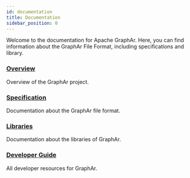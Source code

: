 ```yaml
---
id: documentation
title: Documentation
sidebar_position: 0
---
```



Welcome to the documentation for Apache GraphAr. Here, you can find information about the GraphAr File Format, including specifications and library.

### [Overview](/docs/overview)
Overview of the GraphAr project.

### [Specification](/docs/specification)
Documentation about the GraphAr file format.

### [Libraries](/docs/libraries)
Documentation about the libraries of GraphAr. 

### [Developer Guide](/docs/developers)
All developer resources for GraphAr.
